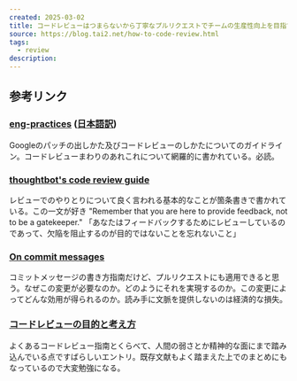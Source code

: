 ```yaml
---
created: 2025-03-02
title: コードレビューはつまらないから丁寧なプルリクエストでチームの生産性向上を目指す
source: https://blog.tai2.net/how-to-code-review.html
tags:
  - review
description:
---
```

## 参考リンク

### [eng-practices](https://google.github.io/eng-practices/) ([日本語訳](https://fujiharuka.github.io/google-eng-practices-ja/))

Googleのパッチの出しかた及びコードレビューのしかたについてのガイドライン。コードレビューまわりのあれこれについて網羅的に書かれている。必読。

### [thoughtbot's code review guide](https://github.com/thoughtbot/guides/tree/main/code-review)

レビューでのやりとりについて良く言われる基本的なことが箇条書きで書かれている。この一文が好き "Remember that you are here to provide feedback, not to be a gatekeeper." 「あなたはフィードバックするためにレビューしているのであって、欠陥を阻止するのが目的ではないことを忘れないこと」

### [On commit messages](http://who-t.blogspot.com/2009/12/on-commit-messages.html)

コミットメッセージの書き方指南だけど、プルリクエストにも適用できると思う。なぜこの変更が必要なのか。どのようにそれを実現するのか。この変更によってどんな効用が得られるのか。読み手に文脈を提供しないのは経済的な損失。

### [コードレビューの目的と考え方](https://osak.hatenablog.jp/entry/code-review-objectives-and-howto)

よくあるコードレビュー指南とくらべて、人間の弱さとか精神的な面にまで踏み込んでいる点ですばらしいエントリ。既存文献もよく踏まえた上でのまとめにもなっているので大変勉強になる。
